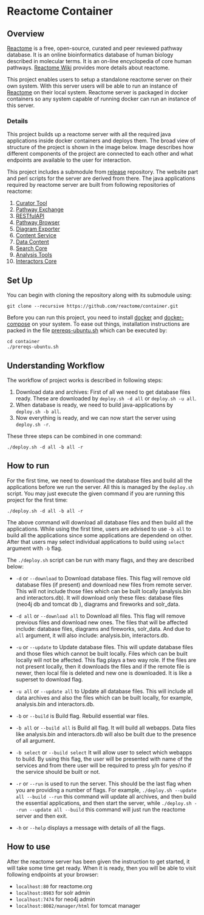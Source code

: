 # Reactome Container

## Overview

[Reactome](http://reactome.org/) is a free, open-source, curated and peer reviewed pathway database. It is an online bioinformatics database of human biology described in molecular terms. It is an on-line encyclopedia of core human pathways. [Reactome Wiki](http://wiki.reactome.org/index.php/Main_Page) provides more details about reactome. 

This project enables users to setup a standalone reactome server on their own system. With this server users will be able to run an instance of [Reactome](http://reactome.org/) on their local system. Reactome server is packaged in  docker containers so any system capable of running docker can run an instance of this server.

### Details

This project builds up a reactome server with all the required java applications inside docker containers and deploys them. The broad view of structure of the project is shown in the image below. Image describes how different components of the project are connected to each other and what endpoints are available to the user for interaction. 

This project includes a submodule from [release](https://github.com/reactome/Release/) repository. The website part and perl scripts for the server are derived from there. The java applications required by reactome server are built from following repositories of reactome:

1. [Curator Tool](https://github.com/reactome/CuratorTool)
2. [Pathway Exchange](https://github.com/reactome/Pathway-Exchange)
3. [RESTfulAPI](https://github.com/reactome/RESTfulAPI)
4. [Pathway Browser](https://github.com/reactome-pwp/browser)
5. [Diagram Exporter](https://github.com/reactome-pwp/diagram-exporter)
6. [Content Service](https://github.com/reactome/content-service)
7. [Data Content](https://github.com/reactome/data-content)
8. [Search Core](https://github.com/reactome/search-core)
9. [Analysis Tools](https://github.com/reactome/AnalysisTools)
10. [Interactors Core](https://github.com/reactome-pwp/interactors-core)



## Set Up

You can begin with cloning the repository along with its submodule using:

```
git clone --recursive https://github.com/reactome/container.git
```

Before you can run this project, you need to install [docker](https://docs.docker.com/engine/installation/) and [docker-compose](https://docs.docker.com/compose/install/) on your system. To ease out things, installation instructions are packed in the file [prereqs-ubuntu.sh](https://github.com/reactome/container/blob/master/prereqs-ubuntu.sh) which can be executed by:

```
cd container
./prereqs-ubuntu.sh
```

## Understanding Workflow

The workflow of project works is described in following steps:

1. Download data and archives: First of all we need to get database files ready. These are downloaded by `deploy.sh -d all` or `deploy.sh -u all`.
2. When database is ready, we need to build java-applications by `deploy.sh -b all`.
3. Now everything is ready, and we can now start the server using `deploy.sh -r`.

These three steps can be combined in one command: 

```
./deploy.sh -d all -b all -r
```

## How to run

For the first time, we need to download the database files and build all the applications before we run the server. All this is managed by the `deploy.sh` script. You may just execute the given command if you are running this project for the first time:

```
./deploy.sh -d all -b all -r
```

The above command will download all database files and then build all the applications. While using the first time, users are advised to use `-b all` to build all the applications since some applications are dependend on other. After that users may select individual applications to build using `select` argument with `-b` flag.

The `./deploy.sh` script can be run with many flags, and they are described below:

 - `-d` or `--download` to Download database files. This flag will remove old database files (if present) and download new files from remote server. This will not include those files which can be built locally (analysis.bin and interactors.db). It will download only these files: database files (neo4j db and tomcat db ), diagrams and fireworks and solr_data.

 - `-d all` or `--download all` to Download all files. This flag will remove previous files and download new ones. The files that will be affected include: database files, diagrams and fireworks, solr_data. And due to `all` argument, it will also include: analysis.bin, interactors.db.

  -  `-u` or `--update` to Update database files. This will update database files and those files which cannot be built locally. Files which can be built locally will not be affected. This flag plays a two way role. If the files are not present locally, then it downloads the files and if the remote file is newer, then local file is deleted and new one is downloaded. It is like a superset to download flag.

 -  `-u all` or `--update all` to Update all database files. This will include all data archives and also the files which can be built locally, for example, analysis.bin and interactors.db.

 - `-b` or `--build`  is Build flag. Rebuild essential war files.
 
 - `-b all` or `--build all` is Build all flag. It will build all webapps. Data files like analysis.bin and interactors.db will also be built due to the presence of all argument.

 - `-b select` or `--build select` It will allow user to select which webapps to build. By using this flag, the user will be presented with name of the services and from there user will be required to press y/n for yes/no if the service should be built or not.
 
- `-r` or `--run` is used to run the server. This should be the last flag when you are providing a number of flags. For example, `./deploy.sh --update all --build --run` this command will update all archives, and then build the essential applications, and then start the server, while `./deploy.sh --run --update all --build` this command will just run the reactome server and then exit.

- `-h` or `--help` displays a message with details of all the flags.

## How to use

After the reactome server has been given the instruction to get started, it will take some time get ready. When it is ready, then you will be able to visit following endpoints at your browser:

-   `localhost:80` for reactome.org
-   `localhost:8983` for solr admin
-   `localhost:7474` for neo4j admin
-   `localhost:8082/manager/html` for tomcat manager
